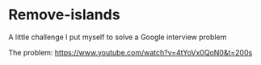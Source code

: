 # Remove-islands
A little challenge I put myself to solve a Google interview problem

The problem: https://www.youtube.com/watch?v=4tYoVx0QoN0&t=200s
